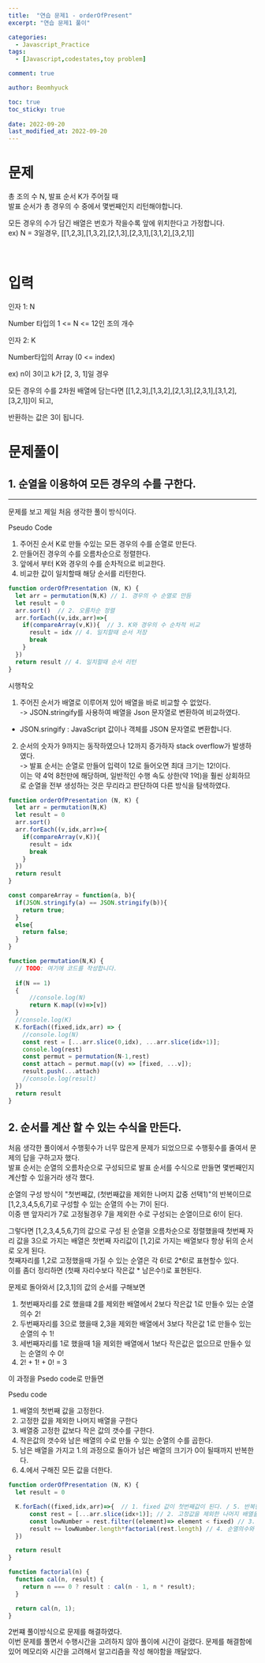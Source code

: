 ```yaml
---
title:  "연습 문제1 - orderOfPresent"
excerpt: "연습 문제1 풀이"

categories:
  - Javascript_Practice
tags:
  - [Javascript,codestates,toy problem]

comment: true

author: Beomhyuck

toc: true
toc_sticky: true
 
date: 2022-09-20
last_modified_at: 2022-09-20
---
```


문제
===

총 조의 수 N, 발표 순서 K가 주어질 때    
발표 순서가 총 경우의 수 중에서 몇번째인지 리턴해야합니다.

모든 경우의 수가 담긴 배열은 번호가 작을수록 앞에 위치한다고 가정합니다.    
ex) N = 3일경우, [[1,2,3],[1,3,2],[2,1,3],[2,3,1],[3,1,2],[3,2,1]]

<br>

입력
===
인자 1: N

Number 타입의 1 <= N <= 12인 조의 개수

인자 2: K

Number타입의 Array (0 <= index)

ex) n이 3이고 k가 [2, 3, 1]일 경우

모든 경우의 수를 2차원 배열에 담는다면 [[1,2,3],[1,3,2],[2,1,3],[2,3,1],[3,1,2],[3,2,1]]이 되고,

반환하는 값은 3이 됩니다.


문제풀이
===

## 1. 순열을 이용하여 모든 경우의 수를 구한다.
---
문제를 보고 제일 처음 생각한 풀이 방식이다.   

Pseudo Code   
1. 주어진 순서 K로 만들 수있는 모든 경우의 수를 순열로 만든다.
2. 만들어진 경우의 수를 오름차순으로 정렬한다.
3. 앞에서 부터 K와 경우의 수를 순차적으로 비교한다.
4. 비교한 값이 일치할때 해당 순서를 리턴한다.

```javascript
function orderOfPresentation (N, K) {
  let arr = permutation(N,K) // 1. 경우의 수 순열로 만듬
  let result = 0
  arr.sort()  // 2. 오름차순 정렬
  arr.forEach((v,idx,arr)=>{ 
    if(compareArray(v,K)){  // 3. K와 경우의 수 순차적 비교
      result = idx // 4. 일치할때 순서 저장
      break
    }
  })
  return result // 4. 일치할때 순서 리턴
}
```

시행착오   
1. 주어진 순서가 배열로 이루어져 있어 배열을 바로 비교할 수 없었다.   
-> JSON.stringify를 사용하여 배열을 Json 문자열로 변환하여 비교하였다.   
* JSON.sringify : JavaScript 값이나 객체를 JSON 문자열로 변환합니다.   
2. 순서의 숫자가 9까지는 동작하였으나 12까지 증가하자 stack overflow가 발생하였다.   
-> 발표 순서는 순열로 만들어 입력이 12로 들어오면 최대 크기는 12!이다.   
이는 약 4억 8천만에 해당하며, 일반적인 수행 속도 상한(약 1억)을 훨씬 상회하므로 순열을 전부 생성하는 것은 무리라고 판단하여 다른 방식을 탐색하였다.
```javascript
function orderOfPresentation (N, K) {
  let arr = permutation(N,K)
  let result = 0
  arr.sort()
  arr.forEach((v,idx,arr)=>{
    if(compareArray(v,K)){
      result = idx
      break
    }
  })
  return result
}

const compareArray = function(a, b){
  if(JSON.stringify(a) == JSON.stringify(b)){
    return true;
  }
  else{
    return false;
  }
}

function permutation(N,K) {
  // TODO: 여기에 코드를 작성합니다.
  
  if(N == 1) 
  {
      //console.log(N)
      return K.map((v)=>[v])
  }
  //console.log(K)
  K.forEach((fixed,idx,arr) => {
    //console.log(N)
    const rest = [...arr.slice(0,idx), ...arr.slice(idx+1)];
    console.log(rest)
    const permut = permutation(N-1,rest)
    const attach = permut.map((v) => [fixed, ...v]);
    result.push(...attach)
    //console.log(result)
  })
  return result
}
```

## 2. 순서를 계산 할 수 있는 수식을 만든다.
처음 생각한 풀이에서 수행횟수가 너무 많은게 문제가 되었으므로 수행횟수를 줄여서 문제의 답을 구하고자 했다.   
발표 순서는 순열의 오름차순으로 구성되므로 발표 순서를 수식으로 만들면 몇번째인지 계산할 수 있을거라 생각 했다.    

순열의 구성 방식이 "첫번째값, (첫번째값을 제외한 나머지 값중 선택1)"의 반복이므로   
[1,2,3,4,5,6,7]로 구성할 수 있는 순열의 수는 7!이 된다.   
이중 맨 앞자리가 7로 고정될경우 7을 제외한 수로 구성되는 순열이므로 6!이 된다.

그렇다면 [1,2,3,4,5,6,7]의 값으로 구성 된 순열을 오름차순으로 정렬했을때 첫번째 자리 값을 3으로 가지는 배열은 첫번째 자리값이 [1,2]로 가지는 배열보다 항상 뒤의 순서로 오게 된다.    
첫째자리를 1,2로 고정했을때 가질 수 있는 순열은 각 6!로 2*6!로 표현할수 있다.   
이를 좀더 정리하면 (첫째 자리수보다 작은값 * 남은수!)로 표현된다.   

문제로 돌아와서 [2,3,1]의 값의 순서를 구해보면   
1. 첫번째자리를 2로 했을떄 2를 제외한 배열에서 2보다 작은값 1로 만들수 있는 순열의수 2!
2. 두번째자리를 3으로 했을때 2,3을 제외한 배열에서 3보다 작은값 1로 만들수 있는 순열의 수 1!
3. 세번째자리를 1로 했을때 1을 제외한 배열에서 1보다 작은값은 없으므로 만들수 있는 순열의 수 0!
4. 2! + 1! + 0! = 3

이 과정을 Psedo code로 만들면

Psedu code
1. 배열의 첫번째 값을 고정한다.
2. 고정한 값을 제외한 나머지 배열을 구한다
3. 배열중 고정한 값보다 작은 값의 갯수를 구한다.
4. 작은값의 갯수와 남은 배열의 수로 만들 수 있는 순열의 수를 곱한다.
5. 남은 배열을 가지고 1.의 과정으로 돌아가 남은 배열의 크기가 0이 될때까지 반복한다.
6. 4.에서 구해진 모든 값을 더한다.

```javascript
function orderOfPresentation (N, K) {
  let result = 0

  K.forEach((fixed,idx,arr)=>{  // 1. fixed 값이 첫번째값이 된다. / 5. 반복한다.
      const rest = [...arr.slice(idx+1)]; // 2. 고정값을 제외한 나머지 배열을 구한다.
      const lowNumber = rest.filter((element)=> element < fixed) // 3. 배열중 고정값보다 작은값을 구한다.
      result += lowNumber.length*factorial(rest.length) // 4. 순열의수와 작은값을 곱한다.  / 6. 모든값을 더한다.
  })

  return result
}

function factorial(n) {
  function cal(n, result) {
    return n === 0 ? result : cal(n - 1, n * result);
  }

  return cal(n, 1);
}
```

2번쨰 풀이방식으로 문제를 해결하였다.   
이번 문제를 풀면서 수행시간을 고려하지 않아 풀이에 시간이 걸렸다.
문제를 해결함에 있어 메모리와 시간을 고려해서 알고리즘을 작성 해야함을 깨달았다.